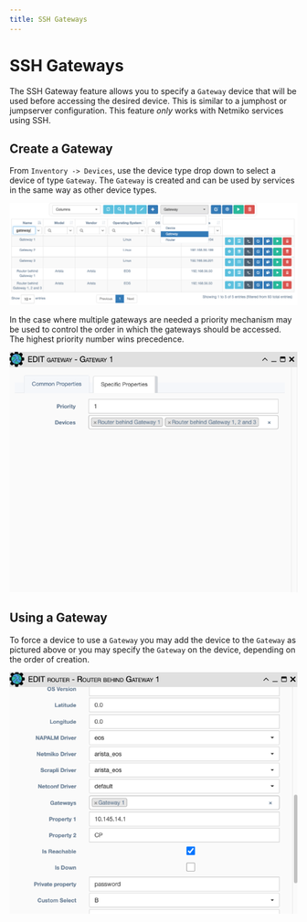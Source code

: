 ```yaml
---
title: SSH Gateways
---
```


# SSH Gateways

The SSH Gateway feature allows you to specify a `Gateway` device that will be used 
before accessing the desired device. This is similar to a jumphost or jumpserver 
configuration. This feature *only* works with Netmiko services using SSH.  

## Create a Gateway

From `Inventory -> Devices`, use the device type drop down to select a device of type 
`Gateway`. The `Gateway` is created and can be used by services in the same way as other
device types. 

![create_gateway](../_static/inventory/ssh_gateway/gateway_create.png)

In the case where multiple gateways are needed a priority mechanism may be used to 
control the order in which the gateways should be accessed. The highest priority
number wins precedence. 

![gateway_priorty](../_static/inventory/ssh_gateway/gateway_priority.png)

## Using a Gateway

To force a device to use a `Gateway` you may add the device to the `Gateway` as pictured
above or you may specify the `Gateway` on the device, depending on the order of 
creation. 

![gateway_add_devcie.png](../_static/inventory/ssh_gateway/gateway_add_device.png)
